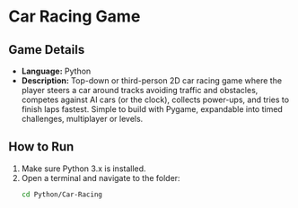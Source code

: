 # Car Racing Game

## Game Details
- **Language:** Python  
- **Description:** Top-down or third-person 2D car racing game where the player steers a car around tracks avoiding traffic and obstacles, competes against AI cars (or the clock), collects power-ups, and tries to finish laps fastest. Simple to build with Pygame, expandable into timed challenges, multiplayer or levels.

## How to Run
1. Make sure Python 3.x is installed.  
2. Open a terminal and navigate to the folder:
   ```bash
   cd Python/Car-Racing